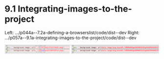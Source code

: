 # 9.1 Integrating-images-to-the-project



Left: .../p044a--7.2a-defining-a-browserslist/code/dist--dev
Right: .../p057a--9.1a-integrating-images-to-the-project/code/dist--dev

![](./documents/before-after--images-emitted-as-base64-within-bundle.png)
